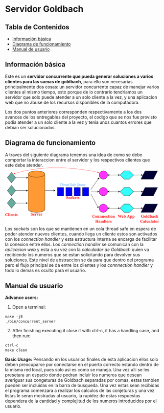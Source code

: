 # Servidor Goldbach

## Tabla de Contenidos
  - [Información básica](#información-básica)
  - [Diagrama de funcionamiento](#diagrama-de-funcionamiento)
  - [Manual de usuario](#user_manual)
## Información básica
Este es un **servidor concurrente que pueda generar soluciones a varios clientes para las sumas de goldbach**, para ello son necesarias principalmente dos cosas: un servidor concurrente capaz de manejar varios clientes al mismo tiempo, esto porque de lo contrario tendriamos un servidor que solo puede atender a un solo cliente a la vez, y una aplicacion web que no abuse de los recursos disponibles de la computadora.

Los dos puntos anteriores corresponden respectivamente a los dos avances de los entregables del proyecto, el codigo que se nos fue provisto podia atender a un solo cliente a la vez y tenia unos cuantos errores que debian ser solucionados.

## Diagrama de funcionamiento
A traves del siguiente diagrama tenemos una idea de como se debe comportar la interaccion entre el servidor y los respectivos clientes que este debe atender.
![](design/diagram.png)
Los _sockets_ son los que se mantienen en un cola thread safe en espera de poder atender nuevos clientes, cuando llega un cliente estos son activados con los _connection handler_ y esta estructura interna se encarga de facilitar la conexion entre ellos. Los _connection handler_ se comunican con la _aplicacion web_ y esta a su vez con la _calculador de Goldbach_ quien va recibiendo los numeros que se estan solicitando para devolver sus soluciones. Este nivel de abstraccion se da para que dentro del programa pero el flujo principal se da entre los clientes y los _connnection handler_ y todo lo demas es oculto para el usuario.

## Manual de usuario
**Advance users:**
1. Open a terminal:
```shell
make -j8
./bin/concurrent_server
```
2. After finishing executing it close it with ctrl-c, it has a handling case, and then run:
```shell
ctrl-c
make clean
```

**Basic Usage:**
Pensando en los usuarios finales de esta aplicacion ellos solo deben preocuparse por conectarse en el puerto correcto estando dentro de la misma red local, pues solo asi es como se maneja. Una vez alli se les presetara un espacio donde podran incluir los numeros que desean averiguar sus congeturas de Goldbach separadas por comas, estas tambien pueden ser incluidas en la barra de busqueda. Una vez estas sean recibidas el programa comenzara a realizar los calculos de las conjeturas y una vez listas le seran mostradas al usuario, la rapidez de estas respuestas dependera de la cantidad y complejitud de los numeros introducidos por el usuario.